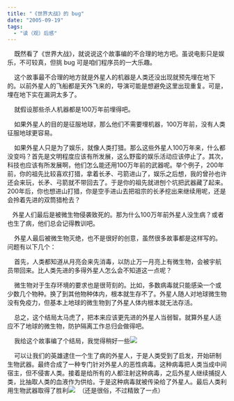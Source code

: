 ```yaml
---
title: "《世界大战》的 bug"
date: "2005-09-19"
tags: 
  - "读（观）后感"
---
```


    既然看了《世界大战》，就说说这个故事编的不合理的地方吧。虽说电影只是娱乐，不可较真，但挑 bug 可是咱们程序员的一大乐趣。

    这个故事最不合理的地方就是外星人的机器是人类还没出现就预先埋在地下的。以前外星人的飞船都是天外飞来的，导演可能是想避免这里出现重复。可是，埋在地下实在漏洞太多了。

    就假设那些杀人机器都是100万年前埋得吧。

    如果外星人的目的是征服地球，那么他们不需要埋机器，100万年前，没有人类征服地球更容易。

    如果外星人只是为了娱乐，就像人类打猎。那么这些外星人100万年来，什么都没变吗？首先是文明程度应该有所发展，这么野蛮的娱乐活动应该停止了。其次，科技也应该有所发展啊，他们怎么能还用100万年前的武器呢。举个例子，200年前，你的祖先比较喜欢打猎，拿着长矛、弓箭进山了，娱乐之后想，我的曾孙也许还会来玩，长矛、弓箭就不带回去了。于是你的祖先就进刨个坑把武器藏了起来。200年后，你也想进山打猎，你是空手进山去把祖宗的长矛挖出来继续用呢，还是会拎着先进的双筒猎枪去？

   外星人们最后是被微生物侵袭致死的。那为什么100万年前外星人没生病？或者也生了病，他们总会记得教训吧。

    外星人最后被微生物灭绝，也不是很好的创意，虽然很多故事都是这样写的。问题有以下几个：

    首先，人类都知道从月亮会来先消毒，以防止万一月亮上有微生物，会被宇航员带回来。比人类先进的多得外星人怎么会不知道这一点呢？

    微生物对于生存环境的要求也是很苛刻的。比如，多数病毒就只能感染一个或少数几个物种。换了到其他物种体内，根本就生存不了。外星人随人对地球微生物没有免疫力，但基本上地球的微生物到了外星人体内根本就无法存活。

    总之，这个结局太马虎了，把本来应该更先进的外星人当弱智。就算外星人适应不了地球的微生物，防护隔离工作总归会做得吧。

    我给这个故事编了个结局，我觉得稍好一些![](images/smile_embaressed.gif)

    可以让我们的英雄逮住一个生了病的外星人，于是人类受到了启发，开始研制生物武器。最终合成了一种专门针对外星人的恶性病毒。这种病毒把人类当成中间宿主，但不侵害人类。接着是给所有的人都注射这种病毒，之后外星人继续捕捉人类，比抽取人类的血液作为供给。于是这种病毒就被传染给了外星人。最后人类利用生物武器取得了胜利![](images/smile_teeth.gif)  （还是很俗，不过精致了一点）

